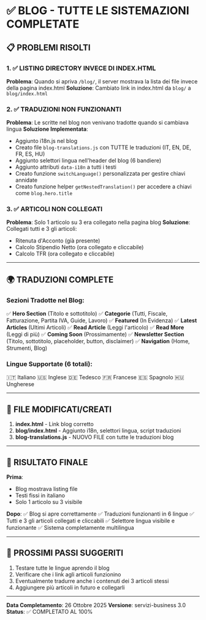 # ✅ BLOG - TUTTE LE SISTEMAZIONI COMPLETATE

## 📋 PROBLEMI RISOLTI

### 1. ✅ LISTING DIRECTORY INVECE DI INDEX.HTML
**Problema**: Quando si apriva `/blog/`, il server mostrava la lista dei file invece della pagina index.html
**Soluzione**: Cambiato link in index.html da `blog/` a `blog/index.html`

### 2. ✅ TRADUZIONI NON FUNZIONANTI
**Problema**: Le scritte nel blog non venivano tradotte quando si cambiava lingua
**Soluzione Implementata**:
- Aggiunto i18n.js nel blog
- Creato file `blog-translations.js` con TUTTE le traduzioni (IT, EN, DE, FR, ES, HU)
- Aggiunto selettori lingua nell'header del blog (6 bandiere)
- Aggiunto attributi `data-i18n` a tutti i testi
- Creato funzione `switchLanguage()` personalizzata per gestire chiavi annidate
- Creato funzione helper `getNestedTranslation()` per accedere a chiavi come `blog.hero.title`

### 3. ✅ ARTICOLI NON COLLEGATI
**Problema**: Solo 1 articolo su 3 era collegato nella pagina blog
**Soluzione**: Collegati tutti e 3 gli articoli:
- Ritenuta d'Acconto (già presente)
- Calcolo Stipendio Netto (ora collegato e cliccabile)
- Calcolo TFR (ora collegato e cliccabile)

---

## 🌍 TRADUZIONI COMPLETE

### Sezioni Tradotte nel Blog:
✅ **Hero Section** (Titolo e sottotitolo)
✅ **Categorie** (Tutti, Fiscale, Fatturazione, Partita IVA, Guide, Lavoro)
✅ **Featured** (In Evidenza)
✅ **Latest Articles** (Ultimi Articoli)
✅ **Read Article** (Leggi l'articolo)
✅ **Read More** (Leggi di più)
✅ **Coming Soon** (Prossimamente)
✅ **Newsletter Section** (Titolo, sottotitolo, placeholder, button, disclaimer)
✅ **Navigation** (Home, Strumenti, Blog)

### Lingue Supportate (6 totali):
🇮🇹 Italiano
🇺🇸 Inglese
🇩🇪 Tedesco
🇫🇷 Francese
🇪🇸 Spagnolo
🇭🇺 Ungherese

---

## 📁 FILE MODIFICATI/CREATI

1. **index.html** - Link blog corretto
2. **blog/index.html** - Aggiunto i18n, selettori lingua, script traduzioni
3. **blog-translations.js** - NUOVO FILE con tutte le traduzioni blog

---

## 🎯 RISULTATO FINALE

**Prima**:
- Blog mostrava listing file
- Testi fissi in italiano
- Solo 1 articolo su 3 visibile

**Dopo**:
✅ Blog si apre correttamente
✅ Traduzioni funzionanti in 6 lingue
✅ Tutti e 3 gli articoli collegati e cliccabili
✅ Selettore lingua visibile e funzionante
✅ Sistema completamente multilingua

---

## 🚀 PROSSIMI PASSI SUGGERITI

1. Testare tutte le lingue aprendo il blog
2. Verificare che i link agli articoli funzionino
3. Eventualmente tradurre anche i contenuti dei 3 articoli stessi
4. Aggiungere più articoli in futuro e collegarli

---

**Data Completamento**: 26 Ottobre 2025
**Versione**: servizi-business 3.0
**Status**: ✅ COMPLETATO AL 100%
